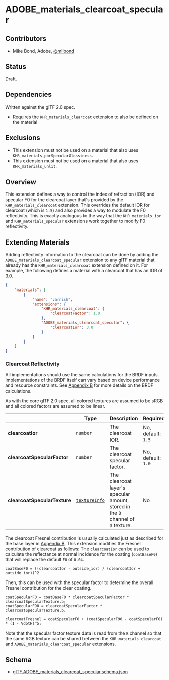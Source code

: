 # ADOBE\_materials\_clearcoat\_specular

## Contributors

* Mike Bond, Adobe, [@miibond](https://twitter.com/miibond)

## Status

Draft.

## Dependencies

Written against the glTF 2.0 spec.
* Requires the `KHR_materials_clearcoat` extension to also be defined on the material

## Exclusions

* This extension must not be used on a material that also uses `KHR_materials_pbrSpecularGlossiness`.
* This extension must not be used on a material that also uses `KHR_materials_unlit`.

## Overview

This extension defines a way to control the index of refraction (IOR) and specular F0 for the clearcoat layer that's provided by the `KHR_materials_clearcoat` extension. This overrides the default IOR for clearcoat (which is `1.5`) and also provides a way to modulate the F0 reflectivity. This is exactly analogous to the way that the `KHR_materials_ior` and `KHR_materials_specular` extensions work together to modify F0 reflectivity.

## Extending Materials

Adding reflectivity information to the clearcoat can be done by adding the `ADOBE_materials_clearcoat_specular` extension to any glTF material that already has the `KHR_materials_clearcoat` extension defined on it.  For example, the following defines a material with a clearcoat that has an IOR of 3.0.

```json
{
    "materials": [
        {
            "name": "varnish",
            "extensions": {
                "KHR_materials_clearcoat": {
                    "clearcoatFactor": 1.0
                },
                "ADOBE_materials_clearcoat_specular": {
                    "clearcoatIor": 3.0
                }
            }
        }
    ]
}
```

### Clearcoat Reflectivity

All implementations should use the same calculations for the BRDF inputs. Implementations of the BRDF itself can vary based on device performance and resource constraints. See [Appendix B](https://www.khronos.org/registry/glTF/specs/2.0/glTF-2.0.html#appendix-b-brdf-implementation) for more details on the BRDF calculations.

As with the core glTF 2.0 spec, all colored textures are assumed to be sRGB and all colored factors are assumed to be linear.

|                                  | Type                                                                            | Description                            | Required             |
|----------------------------------|---------------------------------------------------------------------------------|----------------------------------------|----------------------|
|**clearcoatIor**               | `number`                                                                        | The clearcoat IOR.         | No, default: `1.5`   |
|**clearcoatSpecularFactor**               | `number`                                                                        | The clearcoat specular factor.         | No, default: `1.0`   |
|**clearcoatSpecularTexture**              | [`textureInfo`](https://www.khronos.org/registry/glTF/specs/2.0/glTF-2.0.html#reference-textureInfo)             | The clearcoat layer's specular amount, stored in the `B` channel of a texture. | No                   |

The clearcoat Fresnel contribution is usually calculated just as described for the base layer in [Appendix B](https://www.khronos.org/registry/glTF/specs/2.0/glTF-2.0.html#appendix-b-brdf-implementation).
This extension modifies the Fresnel contribution of clearcoat as follows:
The `clearcoatIor` can be used to calculate the reflectance at normal incidence for the coating (`coatBaseF0`) that will replace the default `F0` of `0.04`.

```
coatBaseF0 = ((clearcoatIor - outside_ior) / (clearcoatIor + outside_ior))^2
```

Then, this can be used with the specular factor to determine the overall Fresnel contribution for the clear coating.

```
coatSpecularF0 = coatBaseF0 * clearcoatSpecularFactor * clearcoatSpecularTexture.b;
coatSpecularF90 = clearcoatSpecularFactor * clearcoatSpecularTexture.b;

clearcoatFresnel = coatSpecularF0 + (coatSpecularF90 - coatSpecularF0) * (1 - VdotH)^5;
```

Note that the specular factor texture data is read from the `B` channel so that the same RGB texture can be shared between the `KHR_materials_clearcoat` and `ADOBE_materials_clearcoat_specular` extensions.

## Schema

- [glTF.ADOBE_materials_clearcoat_specular.schema.json](schema/glTF.ADOBE_materials_clearcoat_specular.schema.json)
 
